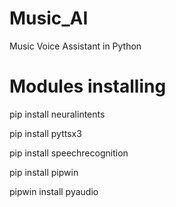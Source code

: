 # Music_AI
Music Voice Assistant in Python


# Modules installing

pip install neuralintents

pip install pyttsx3

pip install speechrecognition

pip install pipwin

pipwin install pyaudio

